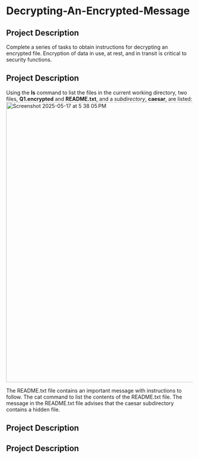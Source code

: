# Decrypting-An-Encrypted-Message

## Project Description  
Complete a series of tasks to obtain instructions for decrypting an encrypted file. Encryption of data in use, at rest, and in transit is critical to security functions.

## Project Description
Using the **ls** command to list the files in the current working directory, two files, **Q1.encrypted** and **README.txt**, and a *subdirectory*, **caesar**, are listed:
<img width="756" alt="Screenshot 2025-05-17 at 5 38 05 PM" src="https://github.com/user-attachments/assets/fa1bbc12-d65c-431e-bfbb-2f2fc0649773" />

The README.txt file contains an important message with instructions to follow. The cat command to list the contents of the README.txt file.
The message in the README.txt file advises that the caesar subdirectory contains a hidden file.


## Project Description  


## Project Description  

